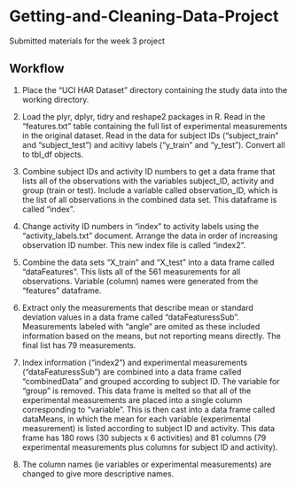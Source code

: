 # Getting-and-Cleaning-Data-Project
Submitted materials for the week 3 project

## Workflow
1. Place the “UCI HAR Dataset” directory containing the study data into the working directory.

2. Load the plyr, dplyr, tidry and reshape2 packages in R. Read in the “features.txt” table containing the full list of experimental measurements in the original dataset. Read in the data for subject IDs (“subject_train” and “subject_test”) and acitivy labels (“y_train” and “y_test”). Convert all to tbl_df objects.  

3. Combine subject IDs and activity ID numbers to get a data frame that lists all of the observations with the variables subject_ID, activity and group (train or test). Include a variable called observation_ID, which is the list of all observations in the combined data set. This dataframe is called “index”. 

4. Change activity ID numbers in “index” to activity labels using the “activity_labels.txt” document. Arrange the data in order of increasing observation ID number. This new index file is called “index2”.

5. Combine the data sets “X_train” and “X_test” into a data frame called “dataFeatures”. This lists all of the 561 measurements for all observations. Variable (column) names were generated from the “features” dataframe. 

6. Extract only the measurements that describe mean or standard deviation values in a data frame called “dataFeaturessSub”. Measurements labeled with “angle” are omited as these included information based on the means, but not reporting means directly. The final list has 79 measurements. 

7. Index information (“index2”) and experimental measurements (“dataFeaturessSub”) are combined into a data frame called “combinedData” and grouped according to subject ID. The variable for “group” is removed. This data frame is melted so that all of the experimental measurements are placed into a single column corresponding to “variable”. This is then cast into a data frame called dataMeans, in which the mean for each variable (experimental measurement) is listed according to subject ID and activity. This data frame has 180 rows (30 subjects x 6 activities) and 81 columns (79 experimental measurements plus columns for subject ID and activity). 

8. The column names (ie variables or experimental measurements) are changed to give more descriptive names.

